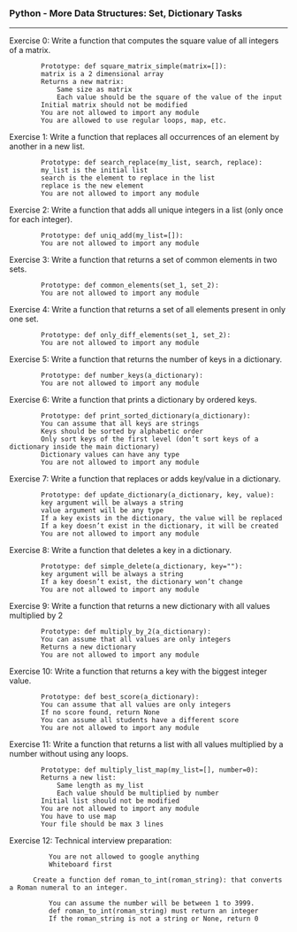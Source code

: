 ### Python - More Data Structures: Set, Dictionary Tasks
---
Exercise 0: Write a function that computes the square value of all integers of a matrix.

            Prototype: def square_matrix_simple(matrix=[]):
            matrix is a 2 dimensional array
            Returns a new matrix:
                Same size as matrix
                Each value should be the square of the value of the input
            Initial matrix should not be modified
            You are not allowed to import any module
            You are allowed to use regular loops, map, etc.

Exercise 1: Write a function that replaces all occurrences of an element by another in a new list.

            Prototype: def search_replace(my_list, search, replace):
            my_list is the initial list
            search is the element to replace in the list
            replace is the new element
            You are not allowed to import any module

Exercise 2: Write a function that adds all unique integers in a list (only once for each integer).

            Prototype: def uniq_add(my_list=[]):
            You are not allowed to import any module

Exercise 3: Write a function that returns a set of common elements in two sets.

            Prototype: def common_elements(set_1, set_2):
            You are not allowed to import any module

Exercise 4: Write a function that returns a set of all elements present in only one set.

            Prototype: def only_diff_elements(set_1, set_2):
            You are not allowed to import any module

Exercise 5: Write a function that returns the number of keys in a dictionary.

            Prototype: def number_keys(a_dictionary):
            You are not allowed to import any module

Exercise 6: Write a function that prints a dictionary by ordered keys.

            Prototype: def print_sorted_dictionary(a_dictionary):
            You can assume that all keys are strings
            Keys should be sorted by alphabetic order
            Only sort keys of the first level (don’t sort keys of a dictionary inside the main dictionary)
            Dictionary values can have any type
            You are not allowed to import any module

Exercise 7: Write a function that replaces or adds key/value in a dictionary.

            Prototype: def update_dictionary(a_dictionary, key, value):
            key argument will be always a string
            value argument will be any type
            If a key exists in the dictionary, the value will be replaced
            If a key doesn’t exist in the dictionary, it will be created
            You are not allowed to import any module

Exercise 8: Write a function that deletes a key in a dictionary.

            Prototype: def simple_delete(a_dictionary, key=""):
            key argument will be always a string
            If a key doesn’t exist, the dictionary won’t change
            You are not allowed to import any module

Exercise 9: Write a function that returns a new dictionary with all values multiplied by 2
        
            Prototype: def multiply_by_2(a_dictionary):
            You can assume that all values are only integers
            Returns a new dictionary
            You are not allowed to import any module

Exercise 10: Write a function that returns a key with the biggest integer value.

            Prototype: def best_score(a_dictionary):
            You can assume that all values are only integers
            If no score found, return None
            You can assume all students have a different score
            You are not allowed to import any module

Exercise 11: Write a function that returns a list with all values multiplied by a number without using any loops.

            Prototype: def multiply_list_map(my_list=[], number=0):
            Returns a new list:
                Same length as my_list
                Each value should be multiplied by number
            Initial list should not be modified
            You are not allowed to import any module
            You have to use map
            Your file should be max 3 lines

Exercise 12: Technical interview preparation:

              You are not allowed to google anything
              Whiteboard first
          
          Create a function def roman_to_int(roman_string): that converts a Roman numeral to an integer.
          
              You can assume the number will be between 1 to 3999.
              def roman_to_int(roman_string) must return an integer
              If the roman_string is not a string or None, return 0
